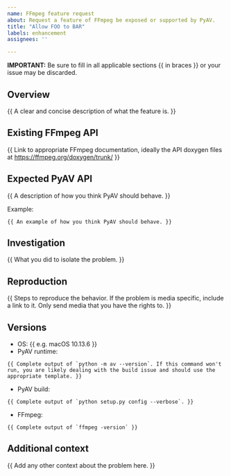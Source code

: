 ```yaml
---
name: FFmpeg feature request
about: Request a feature of FFmpeg be exposed or supported by PyAV.
title: "Allow FOO to BAR"
labels: enhancement
assignees: ''

---
```


**IMPORTANT:** Be sure to fill in all applicable sections {{ in braces }} or your issue may be discarded.


## Overview

{{ A clear and concise description of what the feature is. }}


## Existing FFmpeg API

{{ Link to appropriate FFmpeg documentation, ideally the API doxygen files at https://ffmpeg.org/doxygen/trunk/ }}


## Expected PyAV API

{{ A description of how you think PyAV should behave. }}

Example:
```
{{ An example of how you think PyAV should behave. }}
```


## Investigation

{{ What you did to isolate the problem. }}


## Reproduction

{{ Steps to reproduce the behavior. If the problem is media specific, include a link to it. Only send media that you have the rights to. }}


## Versions

- OS: {{ e.g. macOS 10.13.6 }}
- PyAV runtime:
```
{{ Complete output of `python -m av --version`. If this command won't run, you are likely dealing with the build issue and should use the appropriate template. }}
```
- PyAV build:
```
{{ Complete output of `python setup.py config --verbose`. }}
```
- FFmpeg:
```
{{ Complete output of `ffmpeg -version` }}
```


## Additional context

{{ Add any other context about the problem here. }}
